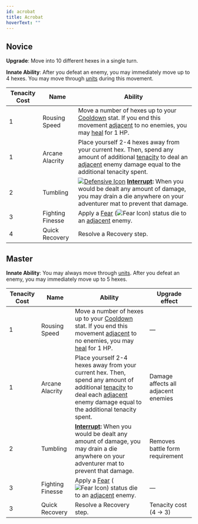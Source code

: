 ```yaml
---
id: acrobat
title: Acrobat
hoverText: ""
---
```


## Novice

**Upgrade**: Move into 10 different hexes in a single turn.

**Innate Ability**: After you defeat an enemy, you may immediately move up to 4 hexes. You may move through [units](/docs/glossary/unit) during this movement.

| Tenacity Cost | Name             | Ability                                                                                                                                                                                                                                                                               |
| ------------- | ---------------- | ------------------------------------------------------------------------------------------------------------------------------------------------------------------------------------------------------------------------------------------------------------------------------------- |
| 1             | Rousing Speed    | Move a number of hexes up to your [Cooldown](/docs/all/stats/cooldown) stat. If you end this movement [adjacent](/docs/glossary/adjacent) to no enemies, you may [heal](/docs/glossary/healing) for 1 HP.                                                                             |
| 1             | Arcane Alacrity  | Place yourself 2-4 hexes away from your current hex. Then, spend any amount of additional [tenacity](/docs/glossary/tenacity) to deal an [adjacent](/docs/glossary/adjacent) enemy damage equal to the additional tenacity spent.                                                     |
| 2             | Tumbling         | [<img src="/icons/defensive.svg" alt="Defensive Icon" class="icon-svg" />](/docs/battles/battle-forms/defensive) **[Interrupt](/docs/glossary/interrupt):** When you would be dealt any amount of damage, you may drain a die anywhere on your adventurer mat to prevent that damage. |
| 3             | Fighting Finesse | Apply a [Fear](/docs/battles/status-effects/fear) (<img src="/icons/fear.svg" alt="Fear Icon" class="icon-svg" />) status die to an [adjacent](/docs/glossary/adjacent) enemy.                                                                                                        |
| 4             | Quick Recovery   | Resolve a Recovery step.                                                                                                                                                                                                                                                              |

## Master

**Innate Ability**: You may always move through [units](/docs/glossary/unit). After you defeat an enemy, you may immediately move up to 5 hexes.

| Tenacity Cost | Name             | Ability                                                                                                                                                                                                                             | Upgrade effect                      |
| ------------- | ---------------- | ----------------------------------------------------------------------------------------------------------------------------------------------------------------------------------------------------------------------------------- | ----------------------------------- |
| 1             | Rousing Speed    | Move a number of hexes up to your [Cooldown](/docs/all/stats/cooldown) stat. If you end this movement [adjacent](/docs/glossary/adjacent) to no enemies, you may [heal](/docs/glossary/healing) for 1 HP.                           | —                                   |
| 1             | Arcane Alacrity  | Place yourself 2-4 hexes away from your current hex. Then, spend any amount of additional [tenacity](/docs/glossary/tenacity) to deal each [adjacent](/docs/glossary/adjacent) enemy damage equal to the additional tenacity spent. | Damage affects all adjacent enemies |
| 2             | Tumbling         | **[Interrupt](/docs/glossary/interrupt):** When you would be dealt any amount of damage, you may drain a die anywhere on your adventurer mat to prevent that damage.                                                                | Removes battle form requirement     |
| 3             | Fighting Finesse | Apply a [Fear](/docs/battles/status-effects/fear) (<img src="/icons/fear.svg" alt="Fear Icon" class="icon-svg" />) status die to an [adjacent](/docs/glossary/adjacent) enemy.                                                      | —                                   |
| 3             | Quick Recovery   | Resolve a Recovery step.                                                                                                                                                                                                            | Tenacity cost<br/>(4 → 3)           |
